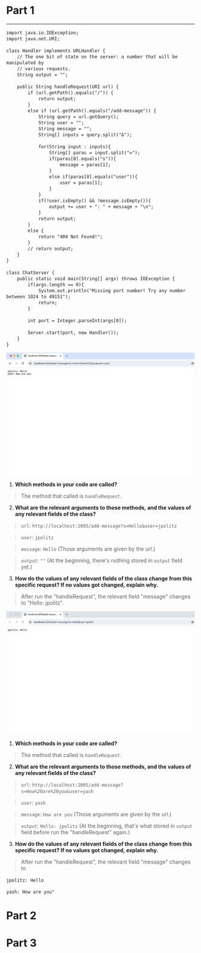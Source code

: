 # Part 1
-------------------------------------
>
    import java.io.IOException;
    import java.net.URI;
    
    class Handler implements URLHandler {
        // The one bit of state on the server: a number that will be manipulated by
        // various requests.
        String output = "";
    
        public String handleRequest(URI url) {
            if (url.getPath().equals("/")) {
                return output;
            }
            else if (url.getPath().equals("/add-message")) {
                String query = url.getQuery();
                String user = "";
                String message = "";
                String[] inputs = query.split("&");
    
                for(String input : inputs){
                    String[] paras = input.split("=");
                    if(paras[0].equals("s")){
                        message = paras[1];
                    }
                    else if(paras[0].equals("user")){
                        user = paras[1];
                    }
                }
                if(!user.isEmpty() && !message.isEmpty()){
                    output += user + ": " + message + "\n";
                }
                return output;
            } 
            else {
                return "404 Not Found!";
            }
            // return output;
        }
    }
    
    class ChatServer {
        public static void main(String[] args) throws IOException {
            if(args.length == 0){
                System.out.println("Missing port number! Try any number between 1024 to 49151");
                return;
            }
    
            int port = Integer.parseInt(args[0]);
    
            Server.start(port, new Handler());
        }
    }

![Image](part11.png)
1. **Which methods in your code are called?**
> The method that called is `handleRequest`.

2. **What are the relevant arguments to those methods, and the values of any relevant fields of the class?**
> `url`: `http://localhost:2005/add-message?s=Hello&user=jpolitz`

> `user`: `jpolitz`

> `message`: `Hello`
(Those arguments are given by the url.)

> `output`: `""`
(At the beginning, there's nothing stored in `output` field yet.)

3. **How do the values of any relevant fields of the class change from this specific request? If no values got changed, explain why.**
> After run the "handleRequest", the relevant field "message" changes to "Hello: jpolitz".

![Image](part12.png)
1. **Which methods in your code are called?**
> The method that called is `handleRequest`.

2. **What are the relevant arguments to those methods, and the values of any relevant fields of the class?**
> `url`: `http://localhost:2005/add-message?s=How%20are%20you&user=yash`

> `user`: `yash`

> `message`: `How are you`
(Those arguments are given by the url.)

> `output`: `Hello: jpolitz`
(At the beginning, that's what stored in `output` field before run the "handleRequest" again.)

3. **How do the values of any relevant fields of the class change from this specific request? If no values got changed, explain why.**
> After run the "handleRequest", the relevant field "message" changes to

`jpolitz: Hello`

`yash: How are you"`


# Part 2

# Part 3
